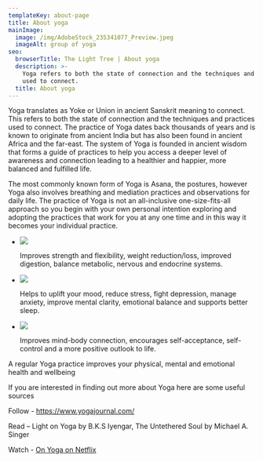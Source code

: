 ```yaml
---
templateKey: about-page
title: About yoga
mainImage:
  image: /img/AdobeStock_235341077_Preview.jpeg
  imageAlt: group of yoga
seo:
  browserTitle: The Light Tree | About yoga
  description: >-
    Yoga refers to both the state of connection and the techniques and practices
    used to connect.
  title: About yoga
---
```

Yoga translates as Yoke or Union in ancient Sanskrit meaning to connect. This refers to both the state of connection and the techniques and practices used to connect. The practice of Yoga dates back thousands of years and is known to originate from ancient India but has also been found in ancient Africa and the far-east. The system of Yoga is founded in ancient wisdom that forms a guide of practices to help you access a deeper level of awareness and connection leading to a healthier and happier, more balanced and fulfilled life. 

The most commonly known form of Yoga is Asana, the postures, however Yoga also involves breathing and mediation practices and observations for daily life. The practice of Yoga is not an all-inclusive one-size-fits-all approach so you begin with your own personal intention exploring and adopting the practices that work for you at any one time and in this way it becomes your individual practice.

* ![](/img/abdomen-active-activity-396133.jpg)
  
  Improves strength and flexibility, weight reduction/loss, improved digestion, balance metabolic, nervous and endocrine systems.
* ![](/img/AdobeStock_95680960.jpg)
  
  Helps to uplift your mood, reduce stress, fight depression, manage anxiety, improve mental clarity, emotional balance and supports better sleep.
* ![](/img/alone-balance-beautiful-1574647.jpg)
  
  Improves mind-body connection, encourages self-acceptance, self-control and a more positive outlook to life.

A regular Yoga practice improves your physical, mental and emotional health and wellbeing

If you are interested in finding out more about Yoga here are some useful sources

Follow - [https://www.yogajournal.com/ 
](https://www.yogajournal.com/)

Read – Light on Yoga by B.K.S Iyengar, The Untethered Soul by Michael A. Singer

Watch - [On Yoga on Netflix](https://www.netflix.com/title/80187188)

##
